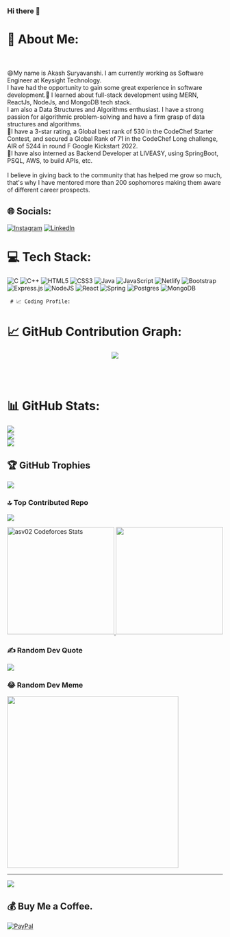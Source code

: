 ### Hi there 👋

# 💫 About Me:
<br><br>😄My name is Akash Suryavanshi. I am currently working as Software Engineer at Keysight Technology. <br>I have had the opportunity to gain some great experience in software development.💬 I learned about full-stack development using MERN, ReactJs, NodeJs, and MongoDB tech stack. <br>I am also a Data Structures and Algorithms enthusiast. I have a strong passion for algorithmic problem-solving and have a firm grasp of data structures and algorithms. <br>🌱I have a 3-star rating, a Global best rank of 530 in the CodeChef Starter Contest, and secured a Global Rank of 71  in the CodeChef Long challenge, AIR of 5244 in round F Google Kickstart 2022. <br>🔭I have also interned as Backend Developer at LIVEASY, using SpringBoot, PSQL, AWS, to build APIs, etc.<br><br>I believe in giving back to the community that has helped me grow so much, that's why I have mentored more than 200 sophomores making them aware of different career prospects.


## 🌐 Socials:
[![Instagram](https://img.shields.io/badge/Instagram-%23E4405F.svg?logo=Instagram&logoColor=white)](https://instagram.com/asv0.2) [![LinkedIn](https://img.shields.io/badge/LinkedIn-%230077B5.svg?logo=linkedin&logoColor=white)](https://linkedin.com/in/akashsuryavanshi02) 

# 💻 Tech Stack:
![C](https://img.shields.io/badge/c-%2300599C.svg?style=flat&logo=c&logoColor=white) ![C++](https://img.shields.io/badge/c++-%2300599C.svg?style=flat&logo=c%2B%2B&logoColor=white) ![HTML5](https://img.shields.io/badge/html5-%23E34F26.svg?style=flat&logo=html5&logoColor=white) ![CSS3](https://img.shields.io/badge/css3-%231572B6.svg?style=flat&logo=css3&logoColor=white) ![Java](https://img.shields.io/badge/java-%23ED8B00.svg?style=flat&logo=java&logoColor=white) ![JavaScript](https://img.shields.io/badge/javascript-%23323330.svg?style=flat&logo=javascript&logoColor=%23F7DF1E) ![Netlify](https://img.shields.io/badge/netlify-%23000000.svg?style=flat&logo=netlify&logoColor=#00C7B7) ![Bootstrap](https://img.shields.io/badge/bootstrap-%23563D7C.svg?style=flat&logo=bootstrap&logoColor=white) ![Express.js](https://img.shields.io/badge/express.js-%23404d59.svg?style=flat&logo=express&logoColor=%2361DAFB) ![NodeJS](https://img.shields.io/badge/node.js-6DA55F?style=flat&logo=node.js&logoColor=white) ![React](https://img.shields.io/badge/react-%2320232a.svg?style=flat&logo=react&logoColor=%2361DAFB) ![Spring](https://img.shields.io/badge/spring-%236DB33F.svg?style=flat&logo=spring&logoColor=white) ![Postgres](https://img.shields.io/badge/postgres-%23316192.svg?style=flat&logo=postgresql&logoColor=white) ![MongoDB](https://img.shields.io/badge/MongoDB-%234ea94b.svg?style=flat&logo=mongodb&logoColor=white)

     # 📈 Coding Profile:
 
 # 📈 GitHub Contribution Graph:
 <p align="center">
 <img src="https://github-profile-summary-cards.vercel.app/api/cards/profile-details?username=asv02&theme=monokai"/><br><br><br><br>
 </p>
 

# 📊 GitHub Stats:
![](https://github-readme-stats.vercel.app/api?username=asv02&theme=dracula&hide_border=true&include_all_commits=true&count_private=true)<br/>
![](https://github-readme-streak-stats.herokuapp.com/?user=asv02&theme=dracula&hide_border=true)<br/>
![](https://github-readme-stats.vercel.app/api/top-langs/?username=asv02&theme=dracula&hide_border=true&include_all_commits=true&count_private=true&layout=compact)

## 🏆 GitHub Trophies
![](https://github-profile-trophy.vercel.app/?username=asv02&theme=dracula&no-frame=true&no-bg=false&margin-w=4)

### 🔝 Top Contributed Repo
![](https://github-contributor-stats.vercel.app/api?username=asv02&limit=5&theme=dracula&combine_all_yearly_contributions=true)

 <span>
<a href="https://codeforces.com/profile/asv02">
<img height="250" src="https://codeforces-readme-stats.vercel.app/api/card?username=asv02&theme=github_dark&force_username=true&border_color=404040" alt="asv02 Codeforces Stats"/>
</a>
<img height="250" src="https://leetcard.jacoblin.cool/asv0_2?theme=dark&font=Content&ext=heatmap"/>
</a>
</span>

### ✍️ Random Dev Quote
![](https://quotes-github-readme.vercel.app/api?type=horizontal&theme=tokyonight)

### 😂 Random Dev Meme
<img src='https://randommeme-five.vercel.app/' style="height: 400px;"/>

---
[![](https://visitcount.itsvg.in/api?id=asv02&icon=8&color=5)](https://visitcount.itsvg.in)

  ## 💰 Buy Me a Coffee.
  [![PayPal](https://img.shields.io/badge/PayPal-00457C?style=for-the-badge&logo=paypal&logoColor=white)](https://paypal.me/AkashSuryavanshiIN) 

  
<!-- Proudly created with GPRM ( https://gprm.itsvg.in ) -->
